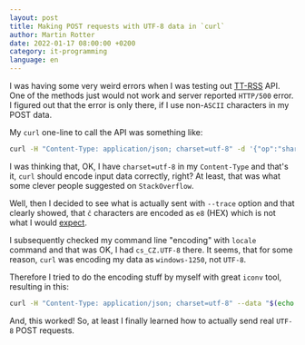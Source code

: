 ```yaml
---
layout: post
title: Making POST requests with UTF-8 data in `curl`
author: Martin Rotter
date: 2022-01-17 08:00:00 +0200
category: it-programming
language: en
---
```


I was having some very weird errors when I was testing out [TT-RSS](https://tt-rss.org/wiki/ApiReference) API. One of the methods just would not work and server reported `HTTP/500` error. I figured out that the error is only there, if I use non-`ASCII` characters in my POST data.

My `curl` one-line to call the API was something like:

```bash
curl -H "Content-Type: application/json; charset=utf-8" -d '{"op":"shareToPublished","title":"ččč","url":"https://aaa.cz","content":"aaa","sid":"XXX"}' 'https://TT_RSS_SERVER/api/'
```

I was thinking that, OK, I have `charset=utf-8` in my `Content-Type` and that's it, `curl` should encode input data correctly, right? At least, that was what some clever people suggested on `StackOverflow`.

Well, then I decided to see what is actually sent with `--trace` option and that clearly showed, that `č` characters are encoded as `e8` (HEX) which is not what I would [expect](https://unicode-table.com/en/010D/).

I subsequently checked my command line "encoding" with `locale` command and that was OK, I had `cs_CZ.UTF-8` there. It seems, that for some reason, `curl` was encoding my data as `windows-1250`, not `UTF-8`.

Therefore I tried to do the encoding stuff by myself with great `iconv` tool, resulting in this:

```bash
curl -H "Content-Type: application/json; charset=utf-8" --data "$(echo -n '{"op":"shareToPublished","title":"ččč","url":"https://aaa.cz","content":"aaa","sid":"XXX"}' | iconv -f windows-1250 -t utf-8 )" 'https://TT_RSS_SERVER/api/'
```

And, this worked! So, at least I finally learned how to actually send real `UTF-8` POST requests.